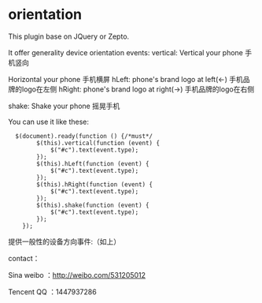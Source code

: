 orientation
=====

This plugin base on JQuery or Zepto.

It offer generality device orientation events: 
   vertical: Vertical your phone  手机竖向
   
   Horizontal your phone 手机横屏
   hLeft: phone's brand logo at left(←) 手机品牌的logo在左侧
   hRight: phone's brand logo at right(→) 手机品牌的logo在右侧

   shake: Shake your phone 摇晃手机

You can use it like these:

      $(document).ready(function () {/*must*/
            $(this).vertical(function (event) {
                $("#c").text(event.type);
            });
            $(this).hLeft(function (event) {
                $("#c").text(event.type);
            });
            $(this).hRight(function (event) {
                $("#c").text(event.type);
            });
            $(this).shake(function (event) {
                $("#c").text(event.type);
            });
        });
        
提供一般性的设备方向事件:（如上）

contact：

Sina weibo ：http://weibo.com/531205012

Tencent QQ ：1447937286


     
